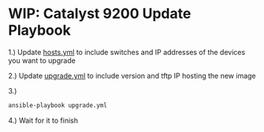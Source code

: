 # WIP: Catalyst 9200 Update Playbook

1.) Update [hosts.yml](hosts.yml) to include switches and IP addresses of the devices you want to upgrade

2.) Update [upgrade.yml](upgrade.yml) to include version and tftp IP hosting the new image

3.)
``` bash
ansible-playbook upgrade.yml
```
4.) Wait for it to finish
